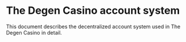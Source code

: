 # The Degen Casino account system

This document describes the decentralized account system used in The Degen Casino in detail.

